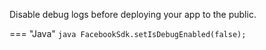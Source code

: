 Disable debug logs before deploying your app to the public.

=== "Java"
	```java
	FacebookSdk.setIsDebugEnabled(false);
	```
